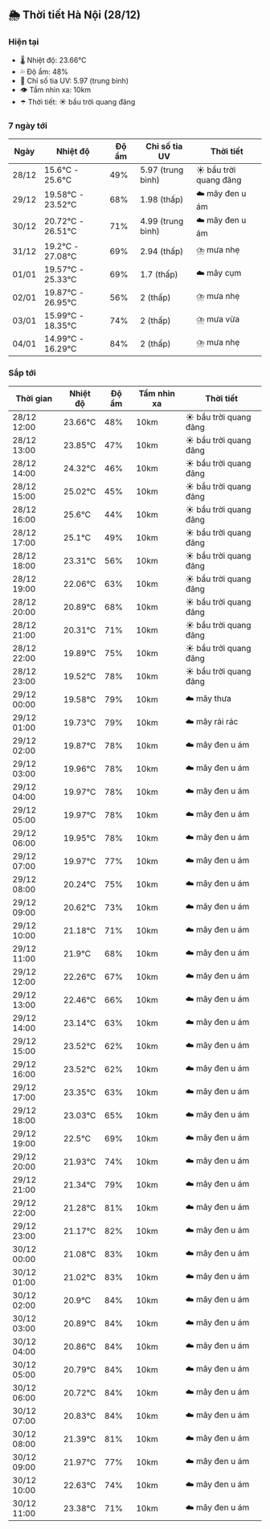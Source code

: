 ## 🌦️ Thời tiết Hà Nội (28/12)

### Hiện tại

- 🌡️ Nhiệt độ: 23.66℃
- 💦 Độ ẩm: 48%
- 🌟 Chỉ số tia UV: 5.97 (trung bình)
- 👁️ Tầm nhìn xa: 10km
- ☂️ Thời tiết: ☀️ bầu trời quang đãng

### 7 ngày tới

| Ngày | Nhiệt độ | Độ ẩm | Chỉ số tia UV | Thời tiết |
| --- | --- | --- | --- | --- |
| 28/12 | 15.6℃ - 25.6℃ | 49% | 5.97 (trung bình) | ☀️ bầu trời quang đãng |
| 29/12 | 19.58℃ - 23.52℃ | 68% | 1.98 (thấp) | ☁️ mây đen u ám |
| 30/12 | 20.72℃ - 26.51℃ | 71% | 4.99 (trung bình) | ☁️ mây đen u ám |
| 31/12 | 19.2℃ - 27.08℃ | 69% | 2.94 (thấp) | ⛈️ mưa nhẹ |
| 01/01 | 19.57℃ - 25.33℃ | 69% | 1.7 (thấp) | ☁️ mây cụm |
| 02/01 | 19.87℃ - 26.95℃ | 56% | 2 (thấp) | ⛈️ mưa nhẹ |
| 03/01 | 15.99℃ - 18.35℃ | 74% | 2 (thấp) | ⛈️ mưa vừa |
| 04/01 | 14.99℃ - 16.29℃ | 84% | 2 (thấp) | ⛈️ mưa nhẹ |

### Sắp tới

| Thời gian | Nhiệt độ | Độ ẩm | Tầm nhìn xa | Thời tiết |
| --- | --- | --- | --- | --- |
| 28/12 12:00 | 23.66℃ | 48% | 10km | ☀️ bầu trời quang đãng |
| 28/12 13:00 | 23.85℃ | 47% | 10km | ☀️ bầu trời quang đãng |
| 28/12 14:00 | 24.32℃ | 46% | 10km | ☀️ bầu trời quang đãng |
| 28/12 15:00 | 25.02℃ | 45% | 10km | ☀️ bầu trời quang đãng |
| 28/12 16:00 | 25.6℃ | 44% | 10km | ☀️ bầu trời quang đãng |
| 28/12 17:00 | 25.1℃ | 49% | 10km | ☀️ bầu trời quang đãng |
| 28/12 18:00 | 23.31℃ | 56% | 10km | ☀️ bầu trời quang đãng |
| 28/12 19:00 | 22.06℃ | 63% | 10km | ☀️ bầu trời quang đãng |
| 28/12 20:00 | 20.89℃ | 68% | 10km | ☀️ bầu trời quang đãng |
| 28/12 21:00 | 20.31℃ | 71% | 10km | ☀️ bầu trời quang đãng |
| 28/12 22:00 | 19.89℃ | 75% | 10km | ☀️ bầu trời quang đãng |
| 28/12 23:00 | 19.52℃ | 78% | 10km | ☀️ bầu trời quang đãng |
| 29/12 00:00 | 19.58℃ | 79% | 10km | ☁️ mây thưa |
| 29/12 01:00 | 19.73℃ | 79% | 10km | ☁️ mây rải rác |
| 29/12 02:00 | 19.87℃ | 78% | 10km | ☁️ mây đen u ám |
| 29/12 03:00 | 19.96℃ | 78% | 10km | ☁️ mây đen u ám |
| 29/12 04:00 | 19.97℃ | 78% | 10km | ☁️ mây đen u ám |
| 29/12 05:00 | 19.97℃ | 78% | 10km | ☁️ mây đen u ám |
| 29/12 06:00 | 19.95℃ | 78% | 10km | ☁️ mây đen u ám |
| 29/12 07:00 | 19.97℃ | 77% | 10km | ☁️ mây đen u ám |
| 29/12 08:00 | 20.24℃ | 75% | 10km | ☁️ mây đen u ám |
| 29/12 09:00 | 20.62℃ | 73% | 10km | ☁️ mây đen u ám |
| 29/12 10:00 | 21.18℃ | 71% | 10km | ☁️ mây đen u ám |
| 29/12 11:00 | 21.9℃ | 68% | 10km | ☁️ mây đen u ám |
| 29/12 12:00 | 22.26℃ | 67% | 10km | ☁️ mây đen u ám |
| 29/12 13:00 | 22.46℃ | 66% | 10km | ☁️ mây đen u ám |
| 29/12 14:00 | 23.14℃ | 63% | 10km | ☁️ mây đen u ám |
| 29/12 15:00 | 23.52℃ | 62% | 10km | ☁️ mây đen u ám |
| 29/12 16:00 | 23.52℃ | 62% | 10km | ☁️ mây đen u ám |
| 29/12 17:00 | 23.35℃ | 63% | 10km | ☁️ mây đen u ám |
| 29/12 18:00 | 23.03℃ | 65% | 10km | ☁️ mây đen u ám |
| 29/12 19:00 | 22.5℃ | 69% | 10km | ☁️ mây đen u ám |
| 29/12 20:00 | 21.93℃ | 74% | 10km | ☁️ mây đen u ám |
| 29/12 21:00 | 21.34℃ | 79% | 10km | ☁️ mây đen u ám |
| 29/12 22:00 | 21.28℃ | 81% | 10km | ☁️ mây đen u ám |
| 29/12 23:00 | 21.17℃ | 82% | 10km | ☁️ mây đen u ám |
| 30/12 00:00 | 21.08℃ | 83% | 10km | ☁️ mây đen u ám |
| 30/12 01:00 | 21.02℃ | 83% | 10km | ☁️ mây đen u ám |
| 30/12 02:00 | 20.9℃ | 84% | 10km | ☁️ mây đen u ám |
| 30/12 03:00 | 20.89℃ | 84% | 10km | ☁️ mây đen u ám |
| 30/12 04:00 | 20.86℃ | 84% | 10km | ☁️ mây đen u ám |
| 30/12 05:00 | 20.79℃ | 84% | 10km | ☁️ mây đen u ám |
| 30/12 06:00 | 20.72℃ | 84% | 10km | ☁️ mây đen u ám |
| 30/12 07:00 | 20.83℃ | 84% | 10km | ☁️ mây đen u ám |
| 30/12 08:00 | 21.39℃ | 81% | 10km | ☁️ mây đen u ám |
| 30/12 09:00 | 21.97℃ | 77% | 10km | ☁️ mây đen u ám |
| 30/12 10:00 | 22.63℃ | 74% | 10km | ☁️ mây đen u ám |
| 30/12 11:00 | 23.38℃ | 71% | 10km | ☁️ mây đen u ám |

